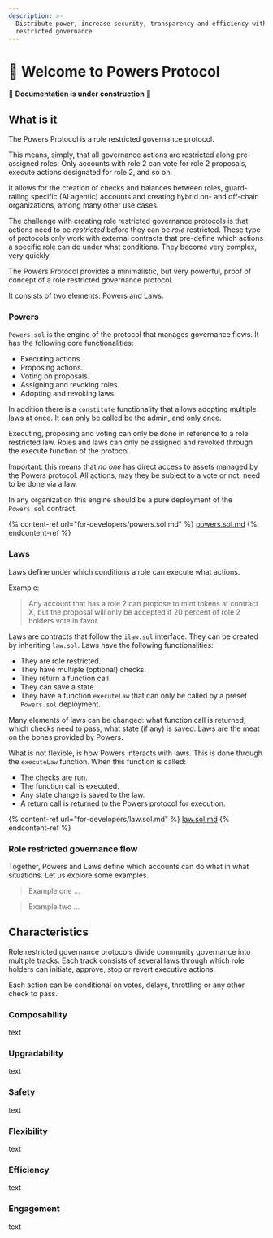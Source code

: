 ```yaml
---
description: >-
  Distribute power, increase security, transparency and efficiency with role
  restricted governance
---
```


# 💪 Welcome to Powers Protocol

🚧 **Documentation is under construction** 🚧

## What is it

The Powers Protocol is a role restricted governance protocol.

This means, simply, that all governance actions are restricted along pre-assigned roles: Only accounts with role 2 can vote for role 2 proposals, execute actions designated for role 2, and so on.

It allows for the creation of checks and balances between roles, guard-railing specific (AI agentic) accounts and creating hybrid on- and off-chain organizations, among many other use cases.

The challenge with creating role restricted governance protocols is that actions need to be _restricted_ before they can be _role_ restricted. These type of protocols only work with external contracts that pre-define which actions a specific role can do under what conditions. They become very complex, very quickly.

The Powers Protocol provides a minimalistic, but very powerful, proof of concept of a role restricted governance protocol.

It consists of two elements: Powers and Laws.

### Powers

`Powers.sol` is the engine of the protocol that manages governance flows. It has the following core functionalities:

* Executing actions.
* Proposing actions.
* Voting on proposals.
* Assigning and revoking roles.
* Adopting and revoking laws.

In addition there is a `constitute` functionality that allows adopting multiple laws at once. It can only be called be the admin, and only once.

Executing, proposing and voting can only be done in reference to a role restricted law. Roles and laws can only be assigned and revoked through the execute function of the protocol.

Important: this means that _no one_ has direct access to assets managed by the Powers protocol. All actions, may they be subject to a vote or not, need to be done via a law.

In any organization this engine should be a pure deployment of the `Powers.sol` contract.

{% content-ref url="for-developers/powers.sol.md" %}
[powers.sol.md](for-developers/powers.sol.md)
{% endcontent-ref %}

### Laws

Laws define under which conditions a role can execute what actions.

Example:

> Any account that has a role 2 can propose to mint tokens at contract X, but the proposal will only be accepted if 20 percent of role 2 holders vote in favor.

Laws are contracts that follow the `ilaw.sol` interface. They can be created by inheriting `law.sol`. Laws have the following functionalities:

* They are role restricted.
* They have multiple (optional) checks.
* They return a function call.
* They can save a state.
* They have a function `executeLaw` that can only be called by a preset `Powers.sol` deployment.

Many elements of laws can be changed: what function call is returned, which checks need to pass, what state (if any) is saved. Laws are the meat on the bones provided by Powers.

What is not flexible, is how Powers interacts with laws. This is done through the `executeLaw` function. When this function is called:

* The checks are run.
* The function call is executed.
* Any state change is saved to the law.
* A return call is returned to the Powers protocol for execution.

{% content-ref url="for-developers/law.sol.md" %}
[law.sol.md](for-developers/law.sol.md)
{% endcontent-ref %}

### Role restricted governance flow

Together, Powers and Laws define which accounts can do what in what situations. Let us explore some examples.

> Example one ...

> Example two ...

## Characteristics

Role restricted governance protocols divide community governance into multiple tracks. Each track consists of several laws through which role holders can initiate, approve, stop or revert executive actions.

Each action can be conditional on votes, delays, throttling or any other check to pass.

### Composability

text

### Upgradability

text

### Safety

text

### Flexibility

text

### Efficiency

text

### Engagement

text
